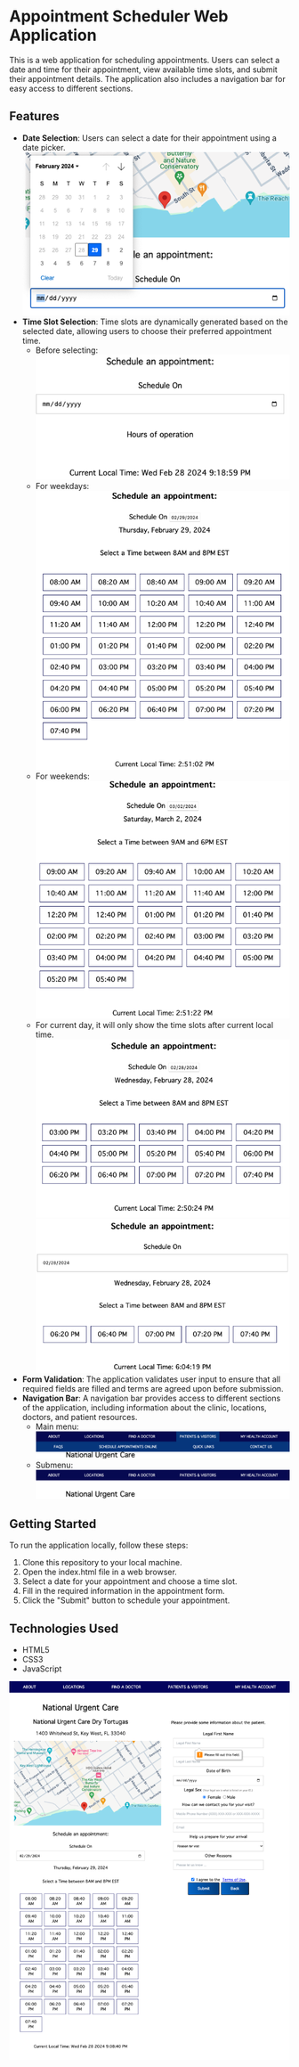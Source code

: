 # Appointment Scheduler Web Application

This is a web application for scheduling appointments. Users can select a date and time for their appointment, view available time slots, and submit their appointment details. The application also includes a navigation bar for easy access to different sections.

## Features
- <strong>Date Selection</strong>: Users can select a date for their appointment using a date picker. 
![select-date](./src/image/select-date.png) 
- <strong>Time Slot Selection</strong>: Time slots are dynamically generated based on the selected date, allowing users to choose their preferred appointment time. 
    - Before selecting: <br>
    ![before](./src/image/before.png)
    - For weekdays: <br>
    ![weekday](./src/image/weekday.png)
    - For weekends: <br>
    ![weekend](./src/image/weekend.png)
    - For current day, it will only show the time slots after current local time. <br>
    ![after-current-localtime1](./src/image/after-current-localtime1.png) <br>
    ![after-current-localtime2](./src/image/after-current-localtime2.png) 
- <strong>Form Validation</strong>: The application validates user input to ensure that all required fields are filled and terms are agreed upon before submission.
- <strong>Navigation Bar</strong>: A navigation bar provides access to different sections of the application, including information about the clinic, locations, doctors, and patient resources.
    - Main menu: <br>
    ![menu](./src/image/menu.png) 
    - Submenu: <br>
    ![submenu](./src/image/submenu.png)

## Getting Started
To run the application locally, follow these steps:
1. Clone this repository to your local machine.
2. Open the index.html file in a web browser.
3. Select a date for your appointment and choose a time slot.
4. Fill in the required information in the appointment form.
5. Click the "Submit" button to schedule your appointment.

## Technologies Used
- HTML5
- CSS3
- JavaScript

![Scheduler](./src/image/Scheduler.png)